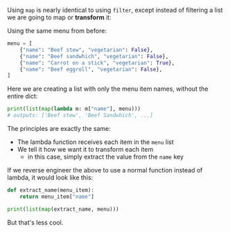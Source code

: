 Using `map` is nearly identical to using `filter`, except instead of filtering a list we are going to map or **transform** it:



Using the same menu from before:


```python
menu = [
    {"name": "Beef stew", "vegetarian": False},
    {"name": "Beef sandwhich", "vegetarian": False},
    {"name": "Carrot on a stick", "vegetarian": True},
    {"name": "Beef eggroll", "vegetarian": False},
]
```

Here we are creating a list with only the menu item names, without the entire dict:


```python
print(list(map(lambda m: m["name"], menu))) 
# outputs: ['Beef stew', 'Beef Sandwhich', ...]
```

The principles are exactly the same:

- The lambda function receives each item in the `menu` list
- We tell it how we want it to transform each item
  - in this case, simply extract the value from the `name` key


If we reverse engineer the above to use a normal function instead of lambda, it would look like this:


```python
def extract_name(menu_item):
    return menu_item["name"]

print(list(map(extract_name, menu)))
```

But that's less cool.
